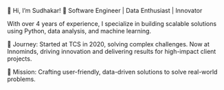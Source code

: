 👋 Hi, I’m Sudhakar!
🚀 Software Engineer | Data Enthusiast | Innovator

With over 4 years of experience, I specialize in building scalable solutions using Python, data analysis, and machine learning.

💼 Journey: Started at TCS in 2020, solving complex challenges. Now at Innominds, driving innovation and delivering results for high-impact client projects.

🌟 Mission: Crafting user-friendly, data-driven solutions to solve real-world problems.
